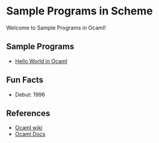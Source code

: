 # Sample Programs in Scheme

Welcome to Sample Programs in Ocaml!

## Sample Programs

- [Hello World in Ocaml](https://github.com/TheRenegadeCoder/sample-programs/issues/565)

## Fun Facts

- Debut: 1996

## References

- [Ocaml wiki](https://en.wikipedia.org/wiki/OCaml)
- [Ocaml Docs](https://ocaml.org/docs/)
